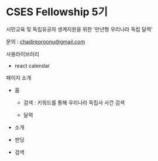 # CSES Fellowship 5기

시민교육 및 독립유공자 생계지원을 위한 '만년형 우리나라 독립 달력'

문의 : chadireoroonu@gmail.com

사용라이브러리

- react calendar

페이지 소개

- 홈
  
  - 검색 : 키워드를 통해 우리나라 독립사 사건 검색
  
  - 달력

- 소개

- 펀딩

- 검색
